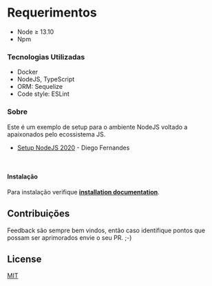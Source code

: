 # Requerimentos

- Node &ge; 13.10
- Npm

### Tecnologias Utilizadas

* Docker 
* NodeJS, TypeScript
* ORM: Sequelize
* Code style: ESLint

### Sobre

Este é um exemplo de setup para o ambiente NodeJS voltado a apaixonados pelo ecossistema JS.

- <a href="https://www.youtube.com/watch?v=rCeGfFk-uCk">Setup NodeJS 2020</a> - Diego Fernandes 

&nbsp;
#### Instalação

Para instalação verifique **[installation documentation](docs/installation.md)**.

## Contribuições
Feedback são sempre bem vindos, então caso identifique pontos que possam ser aprimorados envie o seu PR. ;-)

## License
[MIT](https://choosealicense.com/licenses/mit/)
